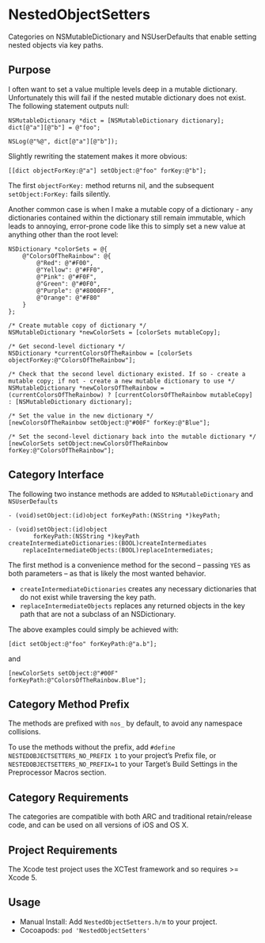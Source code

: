 NestedObjectSetters
===================

Categories on NSMutableDictionary and NSUserDefaults that enable setting nested objects via key paths.

## Purpose

I often want to set a value multiple levels deep in a mutable dictionary. Unfortunately this will fail if the nested mutable dictionary does not exist. The following statement outputs null:

```objc
NSMutableDictionary *dict = [NSMutableDictionary dictionary];
dict[@"a"][@"b"] = @"foo";

NSLog(@"%@", dict[@"a"][@"b"]);
```

Slightly rewriting the statement makes it more obvious:

```objc
[[dict objectForKey:@"a"] setObject:@"foo" forKey:@"b"];
```

The first `objectForKey:` method returns nil, and the subsequent `setObject:ForKey:` fails silently.

Another common case is when I make a mutable copy of a dictionary - any dictionaries contained within the dictionary still remain immutable, which leads to annoying, error-prone code like this to simply set a new value at anything other than the root level:

```objc
NSDictionary *colorSets = @{
	@"ColorsOfTheRainbow": @{
		@"Red": @"#F00",
		@"Yellow": @"#FF0",
		@"Pink": @"#F0F",
		@"Green": @"#0F0",
		@"Purple": @"#8000FF",
		@"Orange": @"#F80"
	}
};

/* Create mutable copy of dictionary */
NSMutableDictionary *newColorSets = [colorSets mutableCopy];

/* Get second-level dictionary */
NSDictionary *currentColorsOfTheRainbow = [colorSets objectForKey:@"ColorsOfTheRainbow"];

/* Check that the second level dictionary existed. If so - create a mutable copy; if not - create a new mutable dictionary to use */
NSMutableDictionary *newColorsOfTheRainbow = (currentColorsOfTheRainbow) ? [currentColorsOfTheRainbow mutableCopy] : [NSMutableDictionary dictionary];

/* Set the value in the new dictionary */
[newColorsOfTheRainbow setObject:@"#00F" forKey:@"Blue"];

/* Set the second-level dictionary back into the mutable dictionary */
[newColorSets setObject:newColorsOfTheRainbow forKey:@"ColorsOfTheRainbow"];

```

## Category Interface

The following two instance methods are added to `NSMutableDictionary` and `NSUserDefaults`

```objc
- (void)setObject:(id)object forKeyPath:(NSString *)keyPath;

- (void)setObject:(id)object
       forKeyPath:(NSString *)keyPath
createIntermediateDictionaries:(BOOL)createIntermediates
    replaceIntermediateObjects:(BOOL)replaceIntermediates;
```

The first method is a convenience method for the second – passing `YES` as both parameters – as that is likely the most wanted behavior.

* `createIntermediateDictionaries` creates any necessary dictionaries that do not exist while traversing the key path.
* `replaceIntermediateObjects` replaces any returned objects in the key path that are not a subclass of an NSDictionary.

The above examples could simply be achieved with:

```objc
[dict setObject:@"foo" forKeyPath:@"a.b"];
```
and

```objc
[newColorSets setObject:@"#00F" forKeyPath:@"ColorsOfTheRainbow.Blue"];
```

## Category Method Prefix

The methods are prefixed with `nos_` by default, to avoid any namespace collisions.

To use the methods without the prefix, add `#define NESTEDOBJECTSETTERS_NO_PREFIX 1` to your project’s Prefix file, or `NESTEDOBJECTSETTERS_NO_PREFIX=1` to your Target’s Build Settings in the Preprocessor Macros section.

## Category Requirements

The categories are compatible with both ARC and traditional retain/release code, and can be used on all versions of iOS and OS X.

## Project Requirements

The Xcode test project uses the XCTest framework and so requires >= Xcode 5.

## Usage

* Manual Install: Add `NestedObjectSetters.h/m` to your project.
* Cocoapods: `pod 'NestedObjectSetters'`